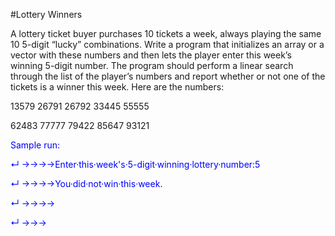 #Lottery Winners

A lottery ticket buyer purchases 10 tickets a week, always playing the same 10 5-digit “lucky” combinations. Write a program  that initializes  an array  or a vector with these numbers and then lets the player enter this week’s winning 5-digit number. The program  should perform a linear search through the list of the player’s numbers and report whether  or not one of the tickets is a winner this week. Here are the numbers:

13579 26791 26792 33445 55555

62483 77777 79422 85647 93121

<font color="blue">Sample run:

↵ →→→→Enter·this·week's·5-digit·winning·lottery·number:5

↵ →→→→You·did·not·win·this·week.

↵ →→→→

↵ →→→</font>
